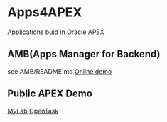 # Apps4APEX
Applications buid in [Oracle APEX][1]
## AMB(Apps Manager for Backend)
see AMB/README.md
[Online demo](https://apex.oracle.com/pls/apex/f?p=76430:LOGIN_DESKTOP:114530502671303:::::)

## Public APEX Demo
[MyLab](https://apex.oracle.com/pls/apex/f?p=17512:1:0:::::)
[OpenTask](https://apex.oracle.com/pls/apex/f?p=74436:2:707415755694425:::::)


[1]: https://apex.oracle.com/
